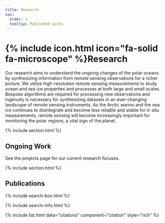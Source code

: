 ```yaml
---
title: Research
nav:
  order: 1
  tooltip: Published works
---
```


# {% include icon.html icon="fa-solid fa-microscope" %}Research

Our research aims to understand the ongoing changes of the polar oceans by synthesizing information from remote sensing observations for a richer picture.  We utilize high-resolution remote sensing measurements to study ocean and sea ice properties and processes at both large and small scales. Bespoke algorithms are required for processing new observations and ingenuity is necessary for synthesizing datasets in an ever-changing landscape of remote sensing instruments. As the Arctic warms and the sea ice continues to disintegrate and become less reliable and stable for in situ measurements, remote sensing will become increasingly important for monitoring the polar regions, a vital sign of the planet. 

{% include section.html %}

## Ongoing Work

See the projects page for our current research focuses.

<!-- {% include citation.html lookup="Open collaborative writing with Manubot" style="rich" %} -->

{% include section.html %}

## Publications

{% include search-box.html %}

{% include search-info.html %}

{% include list.html data="citations" component="citation" style="rich" %}
